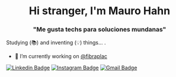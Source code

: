 <h1 align="center">Hi stranger, I'm Mauro Hahn</h1>

<!--
**username/username** is a ✨ _special_ ✨ repository because its `README.md` (this file) appears on your GitHub profile.
Image Fibraplac src="http://fibraplac.com.br/web/dist/img/pin/place/3.png"
-->

<h3 align="center">"Me gusta techs para soluciones mundanas"</h3>

Studying (📚) and inventing (💡) things... . 

- 🔭 I’m currently working on [@fibraplac ](http://fibraplac.com.br/) 

[![Linkedin Badge](https://img.shields.io/badge/-maurohahn-DarkRed?style=flat-square&logo=Linkedin&logoColor=white&link=https://br.linkedin.com/in/maurohahn/)](https://br.linkedin.com/in/maurohahn/) 
[![Instagram Badge](https://img.shields.io/badge/-maurohahndeavila-DarkRed?style=flat-square&logo=Instagram&logoColor=white&link=https://www.instagram.com/maurohahndeavila)](https://www.instagram.com/maurohahndeavila/)
[![Gmail Badge](https://img.shields.io/badge/-maurohahn.dev@gmail.com-DarkRed?style=flat-square&logo=Gmail&logoColor=white&link=mailto:maurohahn.dev@gmail.com)](mailto:maurohahn.dev@gmail.com)
